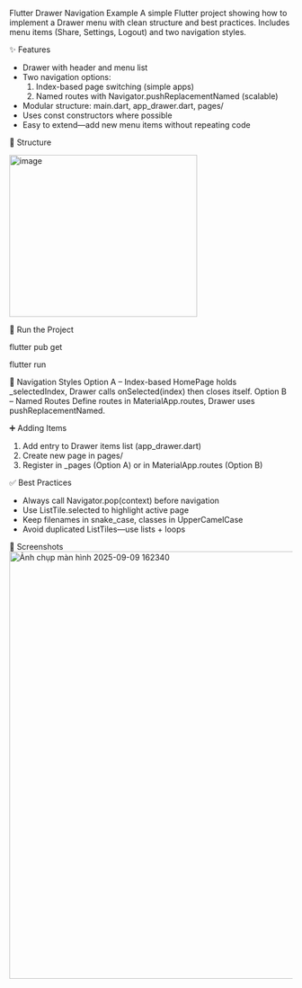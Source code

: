 Flutter Drawer Navigation Example
A simple Flutter project showing how to implement a Drawer menu with clean structure and best practices. Includes menu items (Share, Settings, Logout) and two navigation styles.

✨ Features
+ Drawer with header and menu list
+ Two navigation options:
  1. Index-based page switching (simple apps)
  2. Named routes with Navigator.pushReplacementNamed (scalable)
+ Modular structure: main.dart, app_drawer.dart, pages/
+ Uses const constructors where possible
+ Easy to extend—add new menu items without repeating code
  
📁 Structure

<img width="334" height="288" alt="image" src="https://github.com/user-attachments/assets/240a5cda-d3c8-4c59-bc4a-d9538da8ab07" />


🚀 Run the Project

flutter pub get

flutter run

🧭 Navigation Styles
Option A – Index-based
  HomePage holds _selectedIndex, Drawer calls onSelected(index) then closes itself.
Option B – Named Routes
  Define routes in MaterialApp.routes, Drawer uses pushReplacementNamed.

➕ Adding Items
1. Add entry to Drawer items list (app_drawer.dart)
2. Create new page in pages/
3. Register in _pages (Option A) or in MaterialApp.routes (Option B)

✅ Best Practices
- Always call Navigator.pop(context) before navigation
- Use ListTile.selected to highlight active page
- Keep filenames in snake_case, classes in UpperCamelCase
- Avoid duplicated ListTiles—use lists + loops

📸 Screenshots
<img width="603" height="760" alt="Ảnh chụp màn hình 2025-09-09 162340" src="https://github.com/user-attachments/assets/497fe501-39e5-4f50-abea-ea30126fe13a" />



